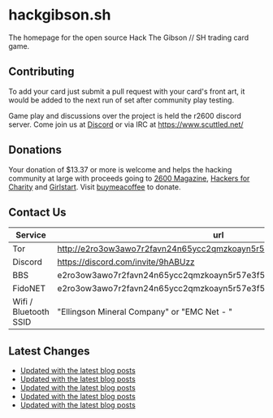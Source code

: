 # hackgibson.sh
The homepage for the open source Hack The Gibson // SH trading card game.


## Contributing

To add your card just submit a pull request with your card's front art, it would be added to the next run of set after community play testing.

Game play and discussions over the project is held the r2600 discord server. Come join us at [Discord](https://discord.com/invite/9hABUzz) or via IRC at https://www.scuttled.net/


## Donations

Your donation of $13.37 or more is welcome and helps the hacking community at large with proceeds going to [2600 Magazine](https://2600.com/), [Hackers for Charity](https://hackersforcharity.org) and [Girlstart](https://girlstart.org).  Visit [buymeacoffee](https://www.buymeacoffee.com/hackgibson.sh) to donate.


## Contact Us

Service | url
-|-
Tor | http://e2ro3ow3awo7r2favn24n65ycc2qmzkoayn5r57e3f56nvjwdcgg32ad.onion
Discord | https://discord.com/invite/9hABUzz
BBS | e2ro3ow3awo7r2favn24n65ycc2qmzkoayn5r57e3f56nvjwdcgg32ad.onion:23
FidoNET | e2ro3ow3awo7r2favn24n65ycc2qmzkoayn5r57e3f56nvjwdcgg32ad.onion:24554
Wifi / Bluetooth SSID | "Ellingson Mineral Company" or "EMC Net - <fidonet address>"

## Latest Changes
<!-- BLOG-POST-LIST:START -->
- [Updated with the latest blog posts](https://github.com/DFW2600/hackgibson.sh/commit/2ae7b49e6913642932f515338c11fa7214e4dea8)
- [Updated with the latest blog posts](https://github.com/DFW2600/hackgibson.sh/commit/a1789a82a236e991d9e7f6e67f5c44b390ce6fac)
- [Updated with the latest blog posts](https://github.com/DFW2600/hackgibson.sh/commit/5e6f618e9a51754eb0d551078230ade41f1ae911)
- [Updated with the latest blog posts](https://github.com/DFW2600/hackgibson.sh/commit/18de9c600f90c3b7f49a6c57e9b9c316cc034119)
- [Updated with the latest blog posts](https://github.com/DFW2600/hackgibson.sh/commit/c63232a65bb635e8ce71536d0de5783e548b59c3)
<!-- BLOG-POST-LIST:END -->
